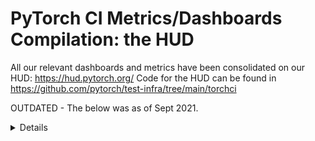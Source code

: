 # PyTorch CI Metrics/Dashboards Compilation: the HUD

All our relevant dashboards and metrics have been consolidated on our HUD: https://hud.pytorch.org/ 
Code for the HUD can be found in https://github.com/pytorch/test-infra/tree/main/torchci

OUTDATED - The below was as of Sept 2021.
<details>

This page is a compilation of dashboards we have for tracking PyTorch CI, including test time, test status, and when the docs were last updated.

## OSS:

* Grafana: https://metrics.pytorch.org/?orgId=1
* The HUD
    * https://hud.pytorch.org/build2/pytorch-master cleaner
    * https://hud.pytorch.org/build1/pytorch-master has more data, like estimated cost per commit
* PyTorch download stats

## Internal Dashboards

* Some of the following should be combined into one folder structure.
* Michael’s trunk health [Unidash](https://fburl.com/unidash/90352rv8)
* Rong’s [potentially outdated] Collation of [Unidash](https://www.internalfb.com/intern/unidash/dashboard/pytorch_oss_ci/), containing
    * Binary build TTS
    * Test TTS
    * Test Status
* PyTorch Dev Infra Perf [collation](https://www.internalfb.com/intern/unidash/dashboard/pytorch_dev_infra_performance) (a few of these are broken) 
    * OSS CI Test Time Details
    * OSS CI Build Time Details
    * Landhugger
    * Internal Statuses
* Ed’s [potentially outdated] PyTorch OSS [Unidash](https://www.internalfb.com/intern/unidash/dashboard/pytorch_oss_metrics/main)
    * Has stats based on branch: master, nightly, postnightly, pull request
* viable/strict promo [logs](https://www.internalfb.com/intern/chronos/job?smc=chronos_gp_admin_client&jobname=OpensourcePushViableBranchScript)
* Links to nightly cron jobs per domain
    * [nightlies trigger](https://www.internalfb.com/intern/chronos/job?smc=chronos_gp_admin_client&jobname=nightly_trigger)
    * [torchaudio](https://www.internalfb.com/intern/chronos/job/?jobname=torchaudio%20nightly%20trigger&smc=chronos_gp_admin_client)
    * [torchvision](https://www.internalfb.com/intern/chronos/job/?jobname=torchvision%20nightly%20trigger&smc=chronos_gp_admin_client)
    * [torchtext](https://www.internalfb.com/intern/chronos/job/?jobname=torchtext%20nightly%20trigger&smc=chronos_gp_admin_client)
* TorchBench [stats](https://fburl.com/scuba/pytorch_benchmarks/gkg93dcr)
* Internal stats from other teams
    * Fortify Reliability (https://fburl.com/unidash/kicivh9f) (from internal DevX)
    * Remote worker status (https://fburl.com/unidash/iu7kdxza) (from internal DevX, mostly for GPU and mobile RE)
<details>
